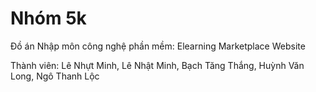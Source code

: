# Nhóm 5k

Đồ án Nhập môn công nghệ phần mềm: Elearning Marketplace Website

Thành viên: Lê Nhựt Minh, Lê Nhật Minh, Bạch Tăng Thắng, Huỳnh Văn Long, Ngô Thanh Lộc
